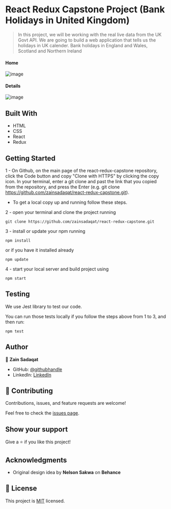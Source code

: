 # React Redux Capstone Project (Bank Holidays in United Kingdom)

> In this project, we will be working with the real live data from the UK Govt API. We are going to build a web application that tells us the holidays in UK calender. Bank holidays in England and Wales, Scotland and Northern Ireland

#### Home

![image]('./../src/assets/img/home-page.png')

#### Details

![image]('./../src/assets/img/details-page.png')

## Built With

- HTML
- CSS
- React
- Redux

## Getting Started

1 - On Github, on the main page of the react-redux-capstone repository, click the Code button and copy "Clone with HTTPS" by clicking the copy icon.
In your terminal, enter a git clone and past the link that you copied from the repository, and press the Enter
(e.g. git clone https://github.com/zainsadaqat/react-redux-capstone.git).

- To get a local copy up and running follow these steps.

2 - open your terminal and clone the project running

`git clone https://github.com/zainsadaqat/react-redux-capstone.git`

3 - install or update your npm running

`npm install`

or if you have it installed already

`npm update`

4 - start your local server and build project using

`npm start`

## Testing

We use Jest library to test our code.

You can run those tests locally if you follow the steps above from 1 to 3, and then run:

`npm test`

## Author

👤 **Zain Sadaqat**

- GitHub: [@githubhandle](https://github.com/zainsadaqat)
- LinkedIn: [LinkedIn](https://www.linkedin.com/in/zain-sadaqat/)

## 🤝 Contributing

Contributions, issues, and feature requests are welcome!

Feel free to check the [issues page](../../issues/).

## Show your support

Give a ⭐️ if you like this project!

## Acknowledgments

- Original design idea by **Nelson Sakwa** on **Behance**

## 📝 License

This project is [MIT](./MIT.md) licensed.
